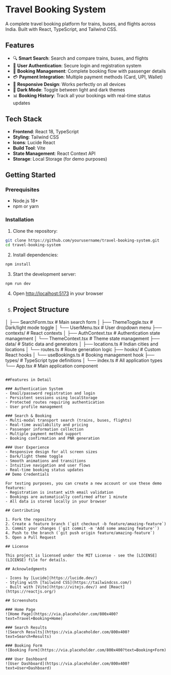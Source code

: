 # Travel Booking System

A complete travel booking platform for trains, buses, and flights across India. Built with React, TypeScript, and Tailwind CSS.

## Features

- 🔍 **Smart Search**: Search and compare trains, buses, and flights
- 👤 **User Authentication**: Secure login and registration system
- 🎫 **Booking Management**: Complete booking flow with passenger details
- 💳 **Payment Integration**: Multiple payment methods (Card, UPI, Wallet)
- 📱 **Responsive Design**: Works perfectly on all devices
- 🌙 **Dark Mode**: Toggle between light and dark themes
- 📊 **Booking History**: Track all your bookings with real-time status updates

## Tech Stack

- **Frontend**: React 18, TypeScript
- **Styling**: Tailwind CSS
- **Icons**: Lucide React
- **Build Tool**: Vite
- **State Management**: React Context API
- **Storage**: Local Storage (for demo purposes)

## Getting Started

### Prerequisites

- Node.js 18+ 
- npm or yarn

### Installation

1. Clone the repository:
```bash
git clone https://github.com/yourusername/travel-booking-system.git
cd travel-booking-system
```

2. Install dependencies:
```bash
npm install
```

3. Start the development server:
```bash
npm run dev
```

4. Open [http://localhost:5173](http://localhost:5173) in your browser

5. ## Project Structure
│   ├── SearchForm.tsx  # Main search form
│   ├── ThemeToggle.tsx # Dark/light mode toggle
│   └── UserMenu.tsx    # User dropdown menu
├── contexts/           # React contexts
│   ├── AuthContext.tsx # Authentication state management
│   └── ThemeContext.tsx # Theme state management
├── data/              # Static data and generators
│   ├── locations.ts   # Indian cities and locations
│   └── routes.ts      # Route generation logic
├── hooks/             # Custom React hooks
│   └── useBookings.ts # Booking management hook
├── types/             # TypeScript type definitions
│   └── index.ts       # All application types
└── App.tsx            # Main application component
```

##Features in Detail

### Authentication System
- Email/password registration and login
- Persistent sessions using localStorage
- Protected routes requiring authentication
- User profile management

### Search & Booking
- Multi-modal transport search (trains, buses, flights)
- Real-time availability and pricing
- Passenger information collection
- Multiple payment method support
- Booking confirmation and PNR generation

### User Experience
- Responsive design for all screen sizes
- Dark/light theme toggle
- Smooth animations and transitions
- Intuitive navigation and user flows
- Real-time booking status updates
## Demo Credentials

For testing purposes, you can create a new account or use these demo features:
- Registration is instant with email validation
- Bookings are automatically confirmed after 1 minute
- All data is stored locally in your browser

## Contributing

1. Fork the repository
2. Create a feature branch (`git checkout -b feature/amazing-feature`)
3. Commit your changes (`git commit -m 'Add some amazing feature'`)
4. Push to the branch (`git push origin feature/amazing-feature`)
5. Open a Pull Request

## License

This project is licensed under the MIT License - see the [LICENSE](LICENSE) file for details.

## Acknowledgments

- Icons by [Lucide](https://lucide.dev/)
- Styling with [Tailwind CSS](https://tailwindcss.com/)
- Built with [Vite](https://vitejs.dev/) and [React](https://reactjs.org/)

## Screenshots

### Home Page
![Home Page](https://via.placeholder.com/800x400?text=Travel+Booking+Home)

### Search Results
![Search Results](https://via.placeholder.com/800x400?text=Search+Results)

### Booking Form
![Booking Form](https://via.placeholder.com/800x400?text=Booking+Form)

### User Dashboard
![User Dashboard](https://via.placeholder.com/800x400?text=User+Dashboard)
